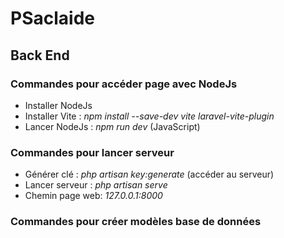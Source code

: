 # PSaclaide

## Back End

### Commandes pour accéder page avec NodeJs

- Installer NodeJs
- Installer Vite : *npm install --save-dev vite laravel-vite-plugin*
- Lancer NodeJs  : *npm run dev* (JavaScript)

### Commandes pour lancer serveur 

- Générer clé    : *php artisan key:generate* (accéder au serveur)
- Lancer serveur : *php artisan serve*
- Chemin page web: *127.0.0.1:8000*

### Commandes pour créer modèles base de données
